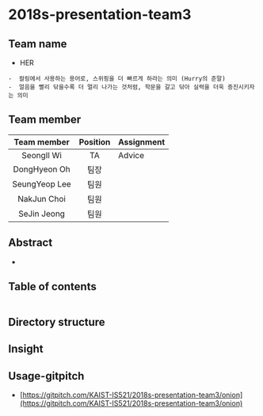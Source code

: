 # 2018s-presentation-team3

## Team name

 - HER
 ```
 -  컬링에서 사용하는 용어로, 스위핑을 더 빠르게 하라는 의미 (Hurry의 준말)
 -  얼음을 빨리 닦을수록 더 멀리 나가는 것처럼, 학문을 갈고 닦아 실력을 더욱 증진시키자는 의미
 ```

## Team member

| Team member     | Position | Assignment |
|:-----------------:|:----------:|------------|
|  SeongIl Wi     |    TA    |   Advice   |
|  DongHyeon Oh   |   팀장   | |
|  SeungYeop Lee  |   팀원   | |
|  NakJun Choi    |   팀원   | |
|  SeJin Jeong    |   팀원   | |

## Abstract

- 


## Table of contents

```

```

## Directory structure


## Insight


## Usage-gitpitch

 - [https://gitpitch.com/KAIST-IS521/2018s-presentation-team3/onion](https://gitpitch.com/KAIST-IS521/2018s-presentation-team3/onion)
